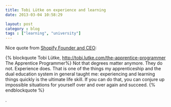 ```yaml
---
title: Tobi Lütke on experience and learning
date: 2013-03-04 10:58:29

layout: post
category : blog 
tags : ["learning", "university"] 
---
```


Nice quote from [Shopify Founder and CEO](http://www.shopify.com/):

{% blockquote Tobi Lütke, http://tobi.lutke.com/the-apprentice-programmer The Apprentice Programmer%}
Not that degrees matter anymore. They do not. Experience does. That is one of the things my apprenticeship and the dual education system in general taught me: experiencing and learning things quickly is the ultimate life skill. If you can do that, you can conjure up impossible situations for yourself over and over again and succeed. 
{% endblockquote %}

.